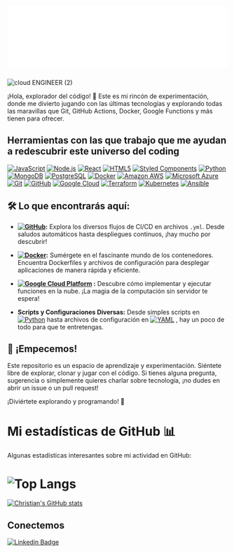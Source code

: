 # ![Hi](docs/hello.svg)

![cloud ENGINEER (2)](https://github.com/Christianmendez1501/Christianmendez1501/assets/143126480/cb5d93be-9d76-4193-a934-ba6657cd31ee)


¡Hola, explorador del código! 👋 Este es mi rincón de experimentación, donde me divierto jugando con las últimas tecnologías y explorando todas las maravillas que Git, GitHub Actions, Docker, Google Functions y más tienen para ofrecer.

## Herramientas con las que trabajo que me ayudan a redescubrir este universo del coding


<a href="https://www.javascript.com/"><img src="https://img.shields.io/badge/-JavaScript-F7DF1E?style=for-the-badge&logo=javascript&logoColor=black" height="60" alt="JavaScript"></a>
<a href="https://nodejs.org/"><img src="https://img.shields.io/badge/-Node.js-339933?style=for-the-badge&logo=node.js&logoColor=white" height="60" alt="Node.js"></a>
<a href="https://reactjs.org/"><img src="https://img.shields.io/badge/-React-61DAFB?style=for-the-badge&logo=react&logoColor=white" height="60" alt="React"></a>
<a href="https://developer.mozilla.org/en-US/docs/Web/Guide/HTML/HTML5"><img src="https://img.shields.io/badge/-HTML5-E34F26?style=for-the-badge&logo=html5&logoColor=white" height="60" alt="HTML5"></a>
<a href="https://styled-components.com/"><img src="https://img.shields.io/badge/-Styled_Components-DB7093?style=for-the-badge&logo=styled-components&logoColor=white" height="60" alt="Styled Components"></a>
<a href="https://www.python.org/"><img src="https://img.shields.io/badge/-Python-3776AB?style=for-the-badge&logo=python&logoColor=white" height="60" alt="Python"></a>
<a href="https://www.mongodb.com/"><img src="https://img.shields.io/badge/-MongoDB-47A248?style=for-the-badge&logo=mongodb&logoColor=white" height="60" alt="MongoDB"></a>
<a href="https://www.postgresql.org/"><img src="https://img.shields.io/badge/-PostgreSQL-336791?style=for-the-badge&logo=postgresql&logoColor=white" height="60" alt="PostgreSQL"></a>
<a href="https://www.docker.com/"><img src="https://img.shields.io/badge/-Docker-2496ED?style=for-the-badge&logo=docker&logoColor=white" height="60" alt="Docker"></a>
<a href="https://aws.amazon.com/"><img src="https://img.shields.io/badge/Amazon_AWS-232F3E?style=for-the-badge&logo=amazon-aws&logoColor=white" height="60" alt="Amazon AWS"></a>
<a href="https://azure.microsoft.com/"><img src="https://img.shields.io/badge/Microsoft_Azure-0089D6?style=for-the-badge&logo=microsoft-azure&logoColor=white" height="60" alt="Microsoft Azure"></a>
<a href="https://git-scm.com/"><img src="https://img.shields.io/badge/-Git-F05032?style=for-the-badge&logo=git&logoColor=white" height="60" alt="Git"></a>
<a href="https://github.com/"><img src="https://img.shields.io/badge/-GitHub-181717?style=for-the-badge&logo=github&logoColor=white" height="60" alt="GitHub"></a>
<a href="https://cloud.google.com/"><img src="https://img.shields.io/badge/Google_Cloud-4285F4?style=for-the-badge&logo=google-cloud&logoColor=white" height="60" alt="Google Cloud"></a>
<a href="https://www.terraform.io/"><img src="https://img.shields.io/badge/Terraform-623CE4?style=for-the-badge&logo=terraform&logoColor=white" height="60" alt="Terraform"></a>
<a href="https://kubernetes.io/"><img src="https://img.shields.io/badge/Kubernetes-326CE5?style=for-the-badge&logo=kubernetes&logoColor=white" height="60" alt="Kubernetes"></a>
<a href="https://www.ansible.com/"><img src="https://img.shields.io/badge/Ansible-EE0000?style=for-the-badge&logo=ansible&logoColor=white" height="60" alt="Ansible"></a>



## 🛠️ Lo que encontrarás aquí:

- **[![GitHub](https://img.shields.io/badge/-GitHub-181717?style=for-the-badge&logo=github&logoColor=white)](https://github.com/):** Explora los diversos flujos de CI/CD en archivos `.yml`. Desde saludos automáticos hasta despliegues continuos, ¡hay mucho por descubrir!

- **[![Docker](https://img.shields.io/badge/-Docker-2496ED?style=for-the-badge&logo=docker&logoColor=white)](https://www.docker.com/):** Sumérgete en el fascinante mundo de los contenedores. Encuentra Dockerfiles y archivos de configuración para desplegar aplicaciones de manera rápida y eficiente.

- **[![Google Cloud Platform](https://img.shields.io/badge/Google_Cloud_Platform-4285F4?style=for-the-badge&logo=google-cloud&logoColor=white)](https://cloud.google.com/)
:** Descubre cómo implementar y ejecutar funciones en la nube. ¡La magia de la computación sin servidor te espera!

- **Scripts y Configuraciones Diversas:** Desde simples scripts en 
[![Python](https://img.shields.io/badge/-Python-3776AB?style=for-the-badge&logo=python&logoColor=white)](https://www.python.org/) hasta archivos de configuración en [![YAML](https://img.shields.io/badge/YAML-%23FFDAB9.svg?style=for-the-badge&logo=data:image/svg+xml;base64,PHN2ZyB4bWxucz0iaHR0cDovL3d3dy53My5vcmcvMjAwMC9zdmciIHdpZHRoPSIxMCIgaGVpZ2h0PSIxMCIgdmlld0JveD0iMCAwIDEwIDEwIj4KICA8cGF0aCBkPSJNIDQuNzY1LjQ1N0MuOTc1LjQ1NyAwIDQuNTUyLjk3NSA0Ljc2MyAwbDQuNzYyIDQuNzYyLTQuNzY0IDQuNzYzYy0uOTc1LS45NzUtMS45NzUtLjk3NS0zLjk3NCAwLS45NzUtLjk3NS0uOTc1LTMuOTc1IDAtLjk3NSAxLjk3NS0uOTc1IDMuOTc1czEuOTc1Ljk3NSAzLjk3NSAuOTc1Ljk3NSAzLjk3NXoiLz4KPC9zdmc+Cg==)](https://yaml.org/)
, hay un poco de todo para que te entretengas.

## 🚀 ¡Empecemos!

Este repositorio es un espacio de aprendizaje y experimentación. Siéntete libre de explorar, clonar y jugar con el código. Si tienes alguna pregunta, sugerencia o simplemente quieres charlar sobre tecnología, ¡no dudes en abrir un issue o un pull request!

¡Diviértete explorando y programando! 🎉

# Mi estadísticas de GitHub 📊

Algunas estadísticas interesantes sobre mi actividad en GitHub:

# ![Top Langs](https://github-readme-stats.vercel.app/api/top-langs/?username=Christianmendez1501&layout=compact) 

[![Christian's GitHub stats](https://github-readme-stats.vercel.app/api?username=Christianmendez1501&show_icons=true&theme=radical)](https://github.com/Christianmendez1501)






## Conectemos

[![Linkedin Badge](https://www.vectorlogo.zone/logos/linkedin/linkedin-icon.svg)](https://www.linkedin.com/in/christiandavidmendez/)

